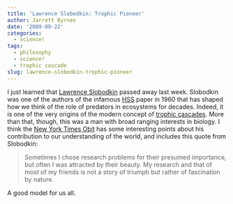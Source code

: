 ```yaml
---
title: 'Lawrence Slobodkin: Trophic Pioneer'
author: Jarrett Byrnes
date: '2009-09-22'
categories:
  - science!
tags:
  - philosophy
  - science!
  - trophic cascade
slug: lawrence-slobodkin-trophic-pioneer
---
```


I just learned that [Lawrence Slobodkin](http://en.wikipedia.org/wiki/Lawrence_B._Slobodkin) passed away last week.  Slobodkin was one of the authors of the infamous [HSS](http://www.ecoplexity.org/files/Hairston%20et%20al,%201960.pdf) paper in 1960 that has shaped how we think of the role of predators in ecosystems for decades.  Indeed, it is one of the very origins of the modern concept of [trophic cascades](http://en.wikipedia.org/wiki/Trophic_cascade).  More than that, though, this was a man with broad ranging interests in biology.  I think the [New York Times Obit](http://www.nytimes.com/2009/09/22/nyregion/22slobodkin.html?ref=science) has some interesting points about his contribution to our understanding of the world, and includes this quote from Slobodkin:

<blockquote>Sometimes I chose research problems for their presumed importance, but often I was attracted by their beauty. My research and that of most of my friends is not a story of triumph but rather of fascination by nature.</blockquote>

A good model for us all.
